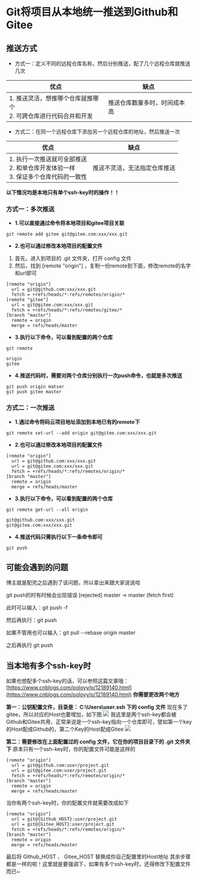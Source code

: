# Git将项目从本地统一推送到Github和Gitee

## 推送方式
- 方式一：定义不同的远程仓库名称，然后分别推送，配了几个远程仓库就推送几次

| 优点 | 缺点 |
| --- | --- |
| 1. 推送灵活，想推哪个仓库就推哪个<br>2. 可跨仓库进行代码合并和开发 | 推送仓库数量多时，时间成本高 |
- 方式二：在同一个远程仓库下添加另一个远程仓库的地址，然后推送一次 

| 优点 | 缺点 |
| --- | --- |
| 1. 执行一次推送就可全部推送<br>2. 和单仓库开发体验一样<br>3. 保证多个仓库代码的一致性 | 推送不灵活，无法指定仓库推送 |

**以下情况均是本地只有单个ssh-key时的操作！！**
### 方式一：多次推送

- **1.可以直接通过命令将本地项目和gitee项目关联**
```shell
git remote add gitee git@gitee.com:xxx/xxx.git
```
- **2.也可以通过修改本地项目的配置文件**

1. 首先，进入到项目的 .git 文件夹，打开 config 文件
2. 然后，找到 [remote "origin"] ，复制一份remote到下面，修改remote的名字和url即可
```shell
[remote "origin"]
  url = git@github.com:xxx/xxx.git
  fetch = +refs/heads/*:refs/remotes/origin/*
[remote "gitee"]
  url = git@gitee.com:xxx/xxx.git
  fetch = +refs/heads/*:refs/remotes/gitee/*
[branch "master"]
  remote = origin
  merge = refs/heads/master
```
- **3.执行以下命令，可以看到配置的两个仓库**
```shell
git remote
```
```shell
origin
gitee
```
- **4.推送代码时，需要对两个仓库分别执行一次push命令，也就是多次推送**
```shell
git push origin matser 
git push gitee master
```

### 方式二：一次推送

- **1.通过命令将码云项目地址添加到本地已有的remote下**
```shell
git remote set-url --add origin git@gitee.com:xxx/xxx.git
```
- **2.也可以通过修改本地项目的配置文件**
```shell
[remote "origin"]
  url = git@github.com:xxx/xxx.git
  url = git@gitee.com:xxx/xxx.git
  fetch = +refs/heads/*:refs/remotes/origin/*
[branch "master"]
  remote = origin
  merge = refs/heads/master
```
- **3.执行以下命令，可以看到配置的两个仓库**
```shell
git remote get-url --all origin
```
```shell
git@github.com:xxx/xxx.git
git@gitee.com:xxx/xxx.git
```
- **4.推送代码只需执行以下一条命令即可**
```shell
git push
```

## 可能会遇到的问题
博主就是配完之后遇到了该问题，所以拿出来跟大家说说哈

git push的时有时候会出现错误 [rejected] master -> master (fetch first)

此时可以输入：git push -f

然后再执行：git push

如果不管用也可以输入：git pull --rebase origin master

之后再执行 git push


## 当本地有多个ssh-key时
如果也想配多个ssh-key的话，可以参照这篇文章哦：[https://www.cnblogs.com/poloyy/p/12189140.html](https://www.cnblogs.com/poloyy/p/12189140.html)
**你需要更改两个地方**

**第一：公钥配置文件，目录是： C:\Users\user\.ssh 下的 config 文件**
现在多了gitee，所以对应的Host也要增加，如下图
![](https://cdn.jsdelivr.net/gh/codelhf/codelhf.github.io@main/src/public/images/202405261701299.png)
我这里是两个ssh-key都会被Github和Gitee共用，正常来说是一个ssh-key指向一个仓库即可，譬如第一个key的Host配成Github的，第二个Key的Host配成Gitee
![](https://cdn.jsdelivr.net/gh/codelhf/codelhf.github.io@main/src/public/images/202405261702100.png)

**第二：需要修改在上面配置过的 config 文件，它在你的项目目录下的 .git 文件夹下**
原本只有一个ssh-key时，你的配置文件可能是这样的
```shell
[remote "origin"]
  url = git@github.com:user/project.git
  url = git@gitee.com:user/project.git
  fetch = +refs/heads/*:refs/remotes/origin/*
[branch "master"]
  remote = origin
  merge = refs/heads/master
```

当你有两个ssh-key时，你的配置文件就需要改成如下
```shell
[remote "origin"]
  url = git@{Github_HOST}:user/project.git
  url = git@{Gitee_HOST}:user/project.git
  fetch = +refs/heads/*:refs/remotes/origin/*
[branch "master"]
  remote = origin
  merge = refs/heads/master
```

最后将 Github_HOST 、 Gitee_HOST 替换成你自己配置里的Host地址
其余步骤都是一样的啦！这里就是要强调下，如果有多个ssh-key时，还得修改下配置文件而已~
